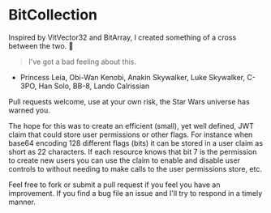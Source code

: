 # BitCollection
Inspired by VitVector32 and BitArray, I created something of a cross between the two. 👹

> I've got a bad feeling about this.
 - Princess Leia, Obi-Wan Kenobi, Anakin Skywalker, Luke Skywalker, C-3PO, Han Solo, BB-8, Lando Calrissian

Pull requests welcome, use at your own risk, the Star Wars universe has warned you.

The hope for this was to create an efficient (small), yet well defined, JWT claim that could
store user permissions or other flags. For instance when base64 encoding 128 different flags
(bits) it can be stored in a user claim as short as 22 characters. If each resource knows that
bit 7 is the permission to create new users you can use the claim to enable and disable user
controls to without needing to make calls to the user permissions store, etc.

Feel free to fork or submit a pull request if you feel you have an improvement. If you find a
bug file an issue and I'll  try to respond in a timely manner.